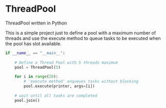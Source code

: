 # ThreadPool
ThreadPool written in Python

This is a simple project just to define a pool with a maximum number of threads and use the execute method to queue tasks to be executed when the pool has slot available.

```python
if __name__ == "__main__":
    
    # Define a Thread Pool with 5 threads maximum
    pool = ThreadPool(5)
    
    for i in range(20):
        # 'execute method' enqueues tasks without blocking
        pool.execute(printer, args=[i])
    
    # wait until all tasks are completed
    pool.join()
```
